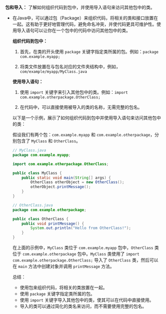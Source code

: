 **包和导入：** 了解如何组织代码到包中，并使用导入语句来访问其他包中的类。

- 在Java中，可以通过包（Package）来组织代码，将相关的类和接口放置在一起。这有助于更好地管理代码，避免命名冲突，并使代码更具可维护性。使用导入语句可以让你在一个包中的代码中访问其他包中的类。

  **组织代码到包中：**

  1. 首先，在类的开头使用 `package` 关键字指定类所属的包。例如：`package com.example.myapp;`

  2. 将类文件放置在与包名对应的文件夹结构中，例如，`com/example/myapp/MyClass.java`

  **使用导入语句：**

  1. 使用 `import` 关键字来引入其他包中的类。例如：`import com.example.otherpackage.OtherClass;`

  2. 在代码中，可以直接使用被导入的类的名称，无需完整的包名。

  以下是一个示例，展示了如何组织代码到包中并使用导入语句来访问其他包中的类：

  假设我们有两个包：`com.example.myapp` 和 `com.example.otherpackage`，分别包含了 `MyClass` 和 `OtherClass`。

  ```java
  // MyClass.java
  package com.example.myapp;
  
  import com.example.otherpackage.OtherClass;
  
  public class MyClass {
      public static void main(String[] args) {
          OtherClass otherObject = new OtherClass();
          otherObject.printMessage();
      }
  }
  ```

  ```java
  // OtherClass.java
  package com.example.otherpackage;
  
  public class OtherClass {
      public void printMessage() {
          System.out.println("Hello from OtherClass!");
      }
  }
  ```

  在上面的示例中，`MyClass` 类位于 `com.example.myapp` 包中，`OtherClass` 类位于 `com.example.otherpackage` 包中。`MyClass` 类使用了 `import com.example.otherpackage.OtherClass;` 导入了 `OtherClass` 类，然后可以在 `main` 方法中创建对象并调用 `printMessage` 方法。

  总结：

  - 使用包来组织代码，将相关的类放置在一起。
  - 使用 `package` 关键字指定类所属的包。
  - 使用 `import` 关键字导入其他包中的类，使其可以在代码中直接使用。
  - 导入的类可以通过简化的类名来访问，而不需要使用完整的包名。